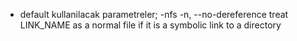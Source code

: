 * default kullanilacak parametreler;
-nfs 
-n, --no-dereference
              treat LINK_NAME as a normal file if it is a symbolic link to a directory
